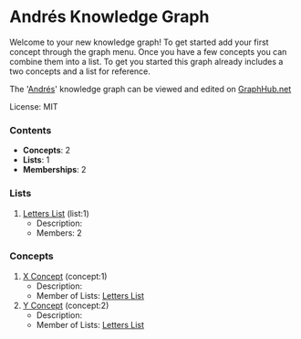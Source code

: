 # Andrés Knowledge Graph

Welcome to your new knowledge graph! To get started add your first concept through the graph menu. Once you have a few concepts you can combine them into a list. To get you started this graph already includes a two concepts and a list for reference.

The '[Andrés](https://graphhub.net/andrs)' knowledge graph can be viewed and edited on [GraphHub.net](https://graphhub.net)

License: MIT
### Contents
- **Concepts**: 2
- **Lists**: 1
- **Memberships**: 2
### Lists
1. [Letters List](/andrs/list/letters-list?id=1) (list:1)
   - Description: 
   - Members: 2
### Concepts
1. [X Concept](/andrs/concept/x-concept?id=1) (concept:1)
   - Description: 
   - Member of Lists: [Letters List](/andrs/list/letters-list?id=1)
1. [Y Concept](/andrs/concept/y-concept?id=2) (concept:2)
   - Description: 
   - Member of Lists: [Letters List](/andrs/list/letters-list?id=1)
